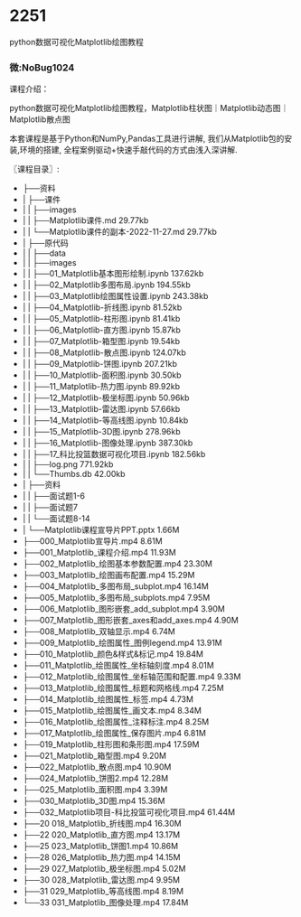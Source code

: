 # 2251
python数据可视化Matplotlib绘图教程
### 微:NoBug1024 


课程介绍：

python数据可视化Matplotlib绘图教程，Matplotlib柱状图｜Matplotlib动态图｜Matplotlib散点图

本套课程是基于Python和NumPy,Pandas工具进行讲解, 我们从Matplotlib包的安装,环境的搭建, 全程案例驱动+快速手敲代码的方式由浅入深讲解.


〖课程目录〗:

- ├──资料  
- |   ├──课件  
- |   |   ├──images  
- |   |   ├──Matplotlib课件.md  29.77kb
- |   |   └──Matplotlib课件的副本-2022-11-27.md  29.77kb
- |   ├──原代码  
- |   |   ├──data  
- |   |   ├──images  
- |   |   ├──01_Matplotlib基本图形绘制.ipynb  137.62kb
- |   |   ├──02_Matplotlib多图布局.ipynb  194.55kb
- |   |   ├──03_Matplotlib绘图属性设置.ipynb  243.38kb
- |   |   ├──04_Matplotlib-折线图.ipynb  81.52kb
- |   |   ├──05_Matplotlib-柱形图.ipynb  81.41kb
- |   |   ├──06_Matplotlib-直方图.ipynb  15.87kb
- |   |   ├──07_Matplotlib-箱型图.ipynb  19.54kb
- |   |   ├──08_Matplotlib-散点图.ipynb  124.07kb
- |   |   ├──09_Matplotlib-饼图.ipynb  207.21kb
- |   |   ├──10_Matplotlib-面积图.ipynb  30.50kb
- |   |   ├──11_Matplotlib-热力图.ipynb  89.92kb
- |   |   ├──12_Matplotlib-极坐标图.ipynb  50.96kb
- |   |   ├──13_Matplotlib-雷达图.ipynb  57.66kb
- |   |   ├──14_Matplotlib-等高线图.ipynb  10.84kb
- |   |   ├──15_Matplotlib-3D图.ipynb  278.96kb
- |   |   ├──16_Matplotlib-图像处理.ipynb  387.30kb
- |   |   ├──17_科比投篮数据可视化项目.ipynb  182.56kb
- |   |   ├──log.png  771.92kb
- |   |   └──Thumbs.db  42.00kb
- |   ├──资料  
- |   |   ├──面试题1-6  
- |   |   ├──面试题7  
- |   |   └──面试题8-14  
- |   └──Matplotlib课程宣导片PPT.pptx  1.66M
- ├──000_Matplotlib宣导片.mp4  8.61M
- ├──001_Matplotlib_课程介绍.mp4  11.93M
- ├──002_Matplotlib_绘图基本参数配置.mp4  23.30M
- ├──003_Matplotlib_绘图画布配置.mp4  15.29M
- ├──004_Matplotlib_多图布局_subplot.mp4  16.14M
- ├──005_Matplotlib_多图布局_subplots.mp4  7.95M
- ├──006_Matplotlib_图形嵌套_add_subplot.mp4  3.90M
- ├──007_Matplotlib_图形嵌套_axes和add_axes.mp4  4.90M
- ├──008_Matplotlib_双轴显示.mp4  6.74M
- ├──009_Matplotlib_绘图属性_图例legend.mp4  13.91M
- ├──010_Matplotlib_颜色&样式&标记.mp4  19.84M
- ├──011_Matplotlib_绘图属性_坐标轴刻度.mp4  8.01M
- ├──012_Matplotlib_绘图属性_坐标轴范围和配置.mp4  9.33M
- ├──013_Matplotlib_绘图属性_标题和网格线.mp4  7.25M
- ├──014_Matplotlib_绘图属性_标签.mp4  4.73M
- ├──015_Matplotlib_绘图属性_画文本.mp4  8.34M
- ├──016_Matplotlib_绘图属性_注释标注.mp4  8.25M
- ├──017_Matplotlib_绘图属性_保存图片.mp4  6.81M
- ├──019_Matplotlib_柱形图和条形图.mp4  17.59M
- ├──021_Matplotlib_箱型图.mp4  9.20M
- ├──022_Matplotlib_散点图.mp4  10.90M
- ├──024_Matplotlib_饼图2.mp4  12.28M
- ├──025_Matplotlib_面积图.mp4  3.39M
- ├──030_Matplotlib_3D图.mp4  15.36M
- ├──032_Matplotlib项目-科比投篮可视化项目.mp4  61.44M
- ├──20 018_Matplotlib_折线图.mp4  16.30M
- ├──22 020_Matplotlib_直方图.mp4  13.17M
- ├──25 023_Matplotlib_饼图1.mp4  10.86M
- ├──28 026_Matplotlib_热力图.mp4  14.15M
- ├──29 027_Matplotlib_极坐标图.mp4  5.02M
- ├──30 028_Matplotlib_雷达图.mp4  9.95M
- ├──31 029_Matplotlib_等高线图.mp4  8.19M
- └──33 031_Matplotlib_图像处理.mp4  17.84M
